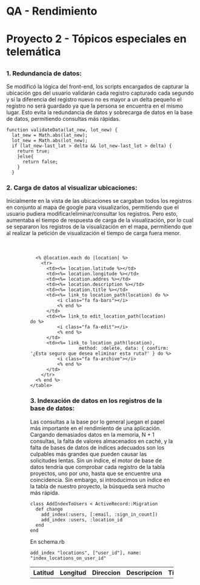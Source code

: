 # QA - Rendimiento<h1>
# Proyecto 2 - Tópicos especiales en telemática <h2>

### 1. Redundancia de datos:
Se modificó la lógica del front-end, los scripts encargados de capturar la ubicación gps del usuario validarán cada registro capturado cada segundo y si la diferencia del registro nuevo no es mayor a un delta pequeño el registro no será guardado ya que la persona se encuentra en el mismo lugar. Esto evita la redundancia de datos y sobrecarga de datos en la base de datos, permitiendo consultas más rápidas.

    function validateData(lat_new, lot_new) {
      lat_new = Math.abs(lat_new);
      lot_new = Math.abs(lot_new);
      if (lat_new-last_lat > delta && lot_new-last_lot > delta) {
        return true;
        }else{
          return false;
        }
      }

### 2. Carga de datos al visualizar ubicaciones:
Inicialmente en la vista de las ubicaciones se cargaban todos los registros en conjunto al mapa de google para visualizarlos, permitiendo que el usuario pudiera modificar/eliminar/consultar los registros. Pero esto, aumentaba el tiempo de respuesta de carga de la visualización, por lo cual se separaron los registros de la visualización en el mapa, permitiendo que al realizar la petición de visualización el tiempo de carga fuera menor.

  <div style="width: 75%; margin:0 auto; margin-top:50px;">
    <table style="width: 100%;">
      <tr>
        <th>Latitud</th>
        <th>Longitud</th>
        <th>Direccion</th>
        <th>Descripcion</th>
        <th>Titulo</th>
        <th colspan="3">Opciones</th>
      </tr>

      <% @location.each do |location| %>
        <tr>
          <td><%= location.latitude %></td>
          <td><%= location.longitude %></td>
          <td><%= location.addres %></td>
          <td><%= location.description %></td>
          <td><%= location.title %></td>
          <td><%= link_to location_path(location) do %>
              <i class="fa fa-bars"></i>
              <% end %>
          </td>
          <td><%= link_to edit_location_path(location) do %>
              <i class="fa fa-edit"></i>
              <% end %>
          </td>
          <td><%= link_to location_path(location),
                      method: :delete, data: { confirm: '¿Esta seguro que desea eliminar esta ruta?' } do %>
              <i class="fa fa-archive"></i>
              <% end %>
          </td>
        </tr>
      <% end %>
    </table>
  </div>

### 3. Indexación de datos en los registros de la base de datos:
Las consultas a la base por lo general juegan el papel más importante en el rendimiento de una aplicación. Cargando demasiados datos en la memoria, N + 1 consultas, la falta de valores almacenados en caché, y la falta de bases de datos de índices adecuados son los culpables más grandes que pueden causar las solicitudes lentas. Sin un índice, el motor de base de datos tendría que comprobar cada registro de la tabla proyectos, uno por uno, hasta que se encuentre una coincidencia. Sin embargo, si introducimos un índice en la tabla de nuestro proyecto, la búsqueda será mucho más rápida.

    class AddIndexToUsers < ActiveRecord::Migration
      def change
        add_index(:users, [:email, :sign_in_count])
        add_index :users, :location_id
      end
    end

En schema.rb

    add_index "locations", ["user_id"], name: "index_locations_on_user_id"
